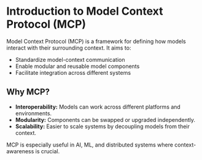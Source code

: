 # Introduction to Model Context Protocol (MCP)

Model Context Protocol (MCP) is a framework for defining how models interact with their surrounding context. It aims to:
- Standardize model-context communication
- Enable modular and reusable model components
- Facilitate integration across different systems

## Why MCP?
- **Interoperability:** Models can work across different platforms and environments.
- **Modularity:** Components can be swapped or upgraded independently.
- **Scalability:** Easier to scale systems by decoupling models from their context.

MCP is especially useful in AI, ML, and distributed systems where context-awareness is crucial.
